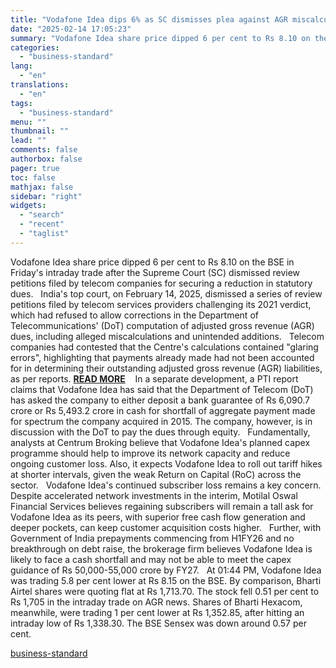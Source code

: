 ```yaml
---
title: "Vodafone Idea dips 6% as SC dismisses plea against AGR miscalculation"
date: "2025-02-14 17:05:23"
summary: "Vodafone Idea share price dipped 6 per cent to Rs 8.10 on the BSE in Friday's intraday trade after the Supreme Court (SC) dismissed review petitions filed by telecom companies for securing a reduction in statutory dues. India's top court, on February 14, 2025, dismissed a series of review petitions..."
categories:
  - "business-standard"
lang:
  - "en"
translations:
  - "en"
tags:
  - "business-standard"
menu: ""
thumbnail: ""
lead: ""
comments: false
authorbox: false
pager: true
toc: false
mathjax: false
sidebar: "right"
widgets:
  - "search"
  - "recent"
  - "taglist"
---
```


Vodafone Idea share price dipped 6 per cent to Rs 8.10 on the BSE in Friday's intraday trade after the Supreme Court (SC) dismissed review petitions filed by telecom companies for securing a reduction in statutory dues.
 
India's top court, on February 14, 2025, dismissed a series of review petitions filed by telecom services providers challenging its 2021 verdict, which had refused to allow corrections in the Department of Telecommunications' (DoT) computation of adjusted gross revenue (AGR) dues, including alleged miscalculations and unintended additions.
 
Telecom companies had contested that the Centre's calculations contained "glaring errors", highlighting that payments already made had not been accounted for in determining their outstanding adjusted gross revenue (AGR) liabilities, as per reports. [**READ MORE**](https://www.business-standard.com/industry/news/telecom-agr-dues-supreme-court-vodafone-idea-airtel-verdict-125021400811_1.html) 
 
In a separate development, a PTI report claims that Vodafone Idea has said that the Department of Telecom (DoT) has asked the company to either deposit a bank guarantee of Rs 6,090.7 crore or Rs 5,493.2 crore in cash for shortfall of aggregate payment made for spectrum the company acquired in 2015. The company, however, is in discussion with the DoT to pay the dues through equity.
 
Fundamentally, analysts at Centrum Broking believe that Vodafone Idea's planned capex programme should help to improve its network capacity and reduce ongoing customer loss. Also, it expects Vodafone Idea to roll out tariff hikes at shorter intervals, given the weak Return on Capital (RoC) across the sector.
 
Vodafone Idea's continued subscriber loss remains a key concern. Despite accelerated network investments in the interim, Motilal Oswal Financial Services believes regaining subscribers will remain a tall ask for Vodafone Idea as its peers, with superior free cash flow generation and deeper pockets, can keep customer acquisition costs higher.
 
Further, with Government of India prepayments commencing from H1FY26 and no breakthrough on debt raise, the brokerage firm believes Vodafone Idea is likely to face a cash shortfall and may not be able to meet the capex guidance of Rs 50,000-55,000 crore by FY27.
 
At 01:44 PM, Vodafone Idea was trading 5.8 per cent lower at Rs 8.15 on the BSE. By comparison, Bharti Airtel shares were quoting flat at Rs 1,713.70. The stock fell 0.51 per cent to Rs 1,705 in the intraday trade on AGR news. Shares of Bharti Hexacom, meanwhile, were trading 1 per cent lower at Rs 1,352.85, after hitting an intraday low of Rs 1,338.30. The BSE Sensex was down around 0.57 per cent.

[business-standard](https://www.business-standard.com/markets/news/vodafone-idea-dips-6-as-sc-dismisses-agr-dues-miscalculation-pleas-125021400850_1.html)
